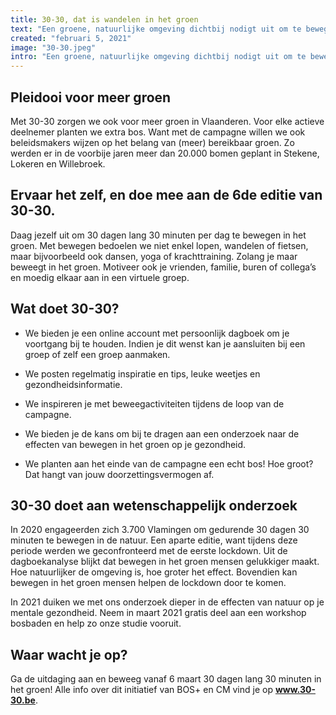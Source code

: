 ```yaml
---
title: 30-30, dat is wandelen in het groen
text: "Een groene, natuurlijke omgeving dichtbij nodigt uit om te bewegen én zorgt dat we het bewegen langer vol houden. Bovendien levert bewegen in het…"
created: "februari 5, 2021"
image: "30-30.jpeg"
intro: "Een groene, natuurlijke omgeving dichtbij nodigt uit om te bewegen én zorgt dat we het bewegen langer vol houden. Bovendien levert bewegen in het groen tal van gezondheidsvoordelen op. Heb je al gemerkt dat je stress afneemt na een stevige boswandeling? Of dat wandelen in het groen je slaapkwaliteit bevordert? Natuur geeft ons ook de nodige ontspanning en ruimte om tot rust te komen."
---
```


## Pleidooi voor meer groen

Met 30-30 zorgen we ook voor meer groen in Vlaanderen. Voor elke actieve deelnemer planten we extra bos. Want met de campagne willen we ook beleidsmakers wijzen op het belang van (meer) bereikbaar groen. Zo werden er in de voorbije jaren meer dan 20.000 bomen geplant in Stekene, Lokeren en Willebroek.

## Ervaar het zelf, en doe mee aan de 6de editie van 30-30.

Daag jezelf uit om 30 dagen lang 30 minuten per dag te bewegen in het groen. Met bewegen bedoelen we niet enkel lopen, wandelen of fietsen, maar bijvoorbeeld ook dansen, yoga of krachttraining. Zolang je maar beweegt in het groen. Motiveer ook je vrienden, familie, buren of collega’s en moedig elkaar aan in een virtuele groep.

## Wat doet 30-30?
- We bieden je een online account met persoonlijk dagboek om je voortgang bij te houden. Indien je dit wenst kan je aansluiten bij een groep of zelf een groep aanmaken.

- We posten regelmatig inspiratie en tips, leuke weetjes en gezondheidsinformatie.

- We inspireren je met beweegactiviteiten tijdens de loop van de campagne.

- We bieden je de kans om bij te dragen aan een onderzoek naar de effecten van bewegen in het groen op je gezondheid.

- We planten aan het einde van de campagne een echt bos! Hoe groot? Dat hangt van jouw doorzettingsvermogen af.

## 30-30 doet aan wetenschappelijk onderzoek

In 2020 engageerden zich 3.700 Vlamingen om gedurende 30 dagen 30 minuten te bewegen in de natuur. Een aparte editie, want tijdens deze periode werden we geconfronteerd met de eerste lockdown. Uit de dagboekanalyse blijkt dat bewegen in het groen mensen gelukkiger maakt. Hoe natuurlijker de omgeving is, hoe groter het effect. Bovendien kan bewegen in het groen mensen helpen de lockdown door te komen. 

In 2021 duiken we met ons onderzoek dieper in de effecten van natuur op je mentale gezondheid. Neem in maart 2021 gratis deel aan een workshop bosbaden en help zo onze studie vooruit.

## Waar wacht je op?
Ga de uitdaging aan en beweeg vanaf 6 maart 30 dagen lang 30 minuten in het groen! Alle info over dit initiatief van BOS+ en CM vind je op **www.30-30.be**.  
